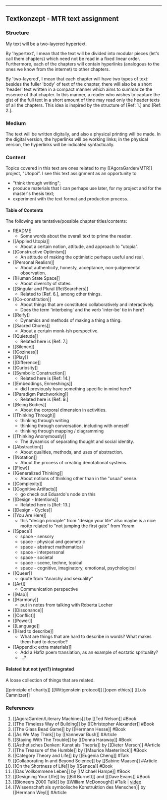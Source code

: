 ---
---


- - - - - - - -
## Textkonzept - MTR text assignment

### Structure

My text will be a two-layered hypertext.

By 'hypertext', I mean that the text will be divided into modular pieces (let's call them chapters) which need not be read in a fixed linear order. Furthermore, each of the chapters will contain hyperlinks (analogous to the ones we know from the internet) to other chapters.

By 'two-layered', I mean that each chapter will have two types of text: besides the fuller 'body' of text of the chapter, there will also be a short 'header' text written in a compact manner which aims to summarize the essence of that chapter. In this manner, a reader who wishes to capture the gist of the full text in a short amount of time may read only the header texts of all the chapters. This idea is inspired by the structure of [Ref: 1.] and [Ref: 2.].  

### Medium

The text will be written digitally, and also a physical printing will be made.
In the digital version, the hyperlinks will be working links; in the physical version, the hyperlinks will be indicated syntactically.  

### Content

Topics covered in this text are ones related to my [[AgoraGarden/MTR]] project, "Utopoi". 
I see this text assignment as an opportunity to

* "think through writing";
* produce materials that I can perhaps use later, for my project and for the master's thesis text;
* experiment with the text format and production process.



#### Table of Contents

The following are tentative/possible chapter titles/contents:

* README
	* Some words about the overall text to prime the reader. 
* [[Applied Utopia]]
	* About a certain notion, attitude, and approach to "utopia".
* [[Constructive Optimism]]
	* An attitude of making the optimistic perhaps useful and real. 
* [[Personal Realism]]
	* About authenticity, honesty, acceptance, non-judgemental observation. 
* [[Human State Space]]
	* About diversity of states. 
* [[Singular and Plural (Re)Searchers]]
	* Related to [Ref. 6.], among other things.
* [[Co-constitution]]
	* About things that are constituted collaboratively and interactively.  
	* Does the term 'interbeing' and the verb 'inter-be' tie in here?
* [[Reify]]
	* Dynamics and methods of making a thing a thing.
* [[Sacred Chores]]
	* About a certain monk-ish perspective.
* [[Quietude]]
	* Related here is [Ref: 7.]
* [[Silence]]
* [[Coziness]]
* [[Play]]
* [[Difference]]
* [[Curiosity]]
* [[Symbolic Construction]]
	* Related here is [Ref: 14.]
* [[Embeddings, Enmeshings]]
	* did I previously have something specific in mind here?
* [[Paradigm Patchworking]]
	* Related here is [Ref: 9.]
* [[Being Bodies]]
	* About the corporal dimension in activities.  
* [[Thinking Through]]
	* thinking through writing
	* thinking through conversation, including with oneself
	* thinking through mapping / diagramming
* [[Thinking Anonymously]]
	* The dynamics of separating thought and social identity.
* [[Abstraction]]
	* About qualities, methods, and uses of abstraction. 
* [[Notation]]
	* About the process of creating denotational systems.
* [[Flow]]
* [[Generalized Thinking]] 
	* About notions of thinking other than in the "usual" sense.
* [[Complexity]]
* [[Cognitive Artifacts]]
	* go check out Eduardo's node on this
* [[Design - Intentions]]
	* Related here is [Ref: 13.]
* [[Design - Cycles]]
* [[You Are Here]]
	* this "design principle" from "design your life" also maybe is a nice motto related to "not jumping the first gate" from Yoram
* [[Space]]
	* space - sensory
	* space - physical and geometric
	* space - abstract mathematical
	* space - interpersonal
	* space - societal
	* space - scene, techne, topical
	* space - cognitive, imaginatory, emotional, psychological
* [[Queer]]
	* quote from "Anarchy and sexuality"
* [[Art]]
	* Communication perspective
* [[Map]]
* [[Harmony]]
	* put in notes from talking with Roberta Locher
* [[Dissonance]]
* [[Conflict]]
* [[Power]]
* [[Language]]
* [[Hard to describe]]
	* What are things that are hard to describe in words? What makes them hard to describe? 
* [[Appendix: extra materials]]
	* Add a Hafiz poem translation, as an example of ecstatic sprituality?
	* ...? 


#### Related but not (yet?) integrated 

A loose collection of things that are related. 

[[principle of charity]]
[[Wittgenstein protocol]]
[[open ethics]]
[[Luis Camnitzer]]

### References

1. [[AgoraGarden/Literary Machines]] by [[Ted Nelson]] #Book 
2. [[The Timeless Way of Building]] by [[Christopher Alexander]] #Book
3. [[The Glass Bead Game]] by [[Hermann Hesse]] #Book 
4. [[As We May Think]] by [[Vannevar Bush]] #Article 
5. [[Staying With The Trouble]] by [[Donna Haraway]] #Book
6. [[Ästhetisches Denken: Kunst als Theoria]] by [[Dieter Mersch]] #Article
7.  [[The Treasure of the Humble]] by [[Maurice Maeterlinck]] #Book
8. [[Category Theory and Life]] by [[Eugenia Cheng]] #Talk
9. [[Collaborating In and Beyond Science]] by [[Sabine Maasen]] #Article
10. [[On the Shortness of Life]] by [[Seneca]] #Book
11.  [[Das Vollkommene Leben]] by [[Michael Hampe]] #Book
12. [[Designing Your LIfe]] by [[Bill Burnett]] and [[Dave Evans]] #Book
13. [[Bioneers 2000 Talk]] by [[William McDonough]] #Talk  | [video](https://www.youtube.com/watch?v=J8EMFaYvH_A)
14. [[Wissenschaft als symbolische Konstruktion des Menschen]] by [[Hermann Weyl]] #Article
	